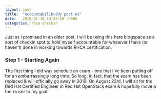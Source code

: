 ```yaml
---
layout: post
title:  "Accountabilibuddy post #1"
date:   2018-01-10 13:38:50 -0600
categories: rhca checkin
---
```


Just as I promised in an older post, I will be using this here blogspace as a
sort of checkin spot to hold myself accountable for whatever I have (or
haven't) done in working towards RHCA certification. 

### Step 1 - Starting Again

The first thing I did was schedule an exam - one that I've been putting off
for an embarrassingly long time. So long, in fact, that the exam has been
replaced & will officially go away in 2019. On August 23rd, I will sit for the
Red Hat Certified Engineer in Red Hat OpenStack exam & hopefully move a toe
closer to my goal.

[openstack]: https://linuxacademy.com/openstack/training/course/name/openstack-essentials?platform=hootsuite
[openshift]: https://linuxacademy.com/linux/training/course/name/linux-academy-redhat-certificate-of-expertise-in-platform-as-a-service-exam-ex280-prep-course
[la-profile]: https://linuxacademy.com/profile/show/user/name/trilliams
